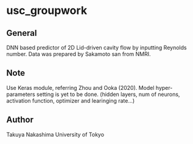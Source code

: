 # usc_groupwork

## General
DNN based predictor of 2D Lid-driven cavity flow by inputting Reynolds number.
Data was prepared by Sakamoto san from NMRI.

## Note
Use Keras module, referring Zhou and Ooka (2020).
Model hyper-parameters setting is yet to be done.
(hidden layers, num of neurons, activation function, optimizer and learinging rate...)

## Author
Takuya Nakashima
University of Tokyo
